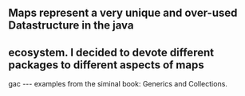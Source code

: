 ## Maps represent a very unique and over-used Datastructure in the java
## ecosystem. I decided to devote different packages to different aspects of maps
gac  --- examples from the siminal book: Generics and Collections.
